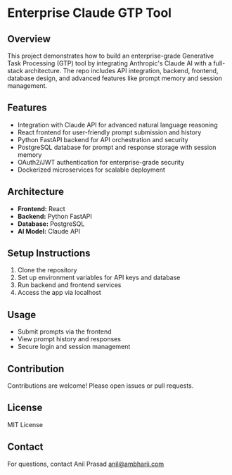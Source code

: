 # Enterprise Claude GTP Tool

## Overview
This project demonstrates how to build an enterprise-grade Generative Task Processing (GTP) tool by integrating Anthropic's Claude AI with a full-stack architecture. The repo includes API integration, backend, frontend, database design, and advanced features like prompt memory and session management.

## Features
- Integration with Claude API for advanced natural language reasoning
- React frontend for user-friendly prompt submission and history
- Python FastAPI backend for API orchestration and security
- PostgreSQL database for prompt and response storage with session memory
- OAuth2/JWT authentication for enterprise-grade security
- Dockerized microservices for scalable deployment

## Architecture
- **Frontend:** React
- **Backend:** Python FastAPI
- **Database:** PostgreSQL
- **AI Model:** Claude API

## Setup Instructions
1. Clone the repository
2. Set up environment variables for API keys and database
3. Run backend and frontend services
4. Access the app via localhost

## Usage
- Submit prompts via the frontend
- View prompt history and responses
- Secure login and session management

## Contribution
Contributions are welcome! Please open issues or pull requests.

## License
MIT License

## Contact
For questions, contact Anil Prasad anil@ambharii.com

